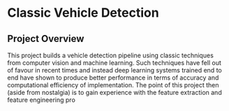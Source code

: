 # Classic Vehicle Detection

## Project Overview

This project builds a vehicle detection pipeline using classic techniques from computer vision and machine learning. Such techniques have fell out of favour in recent times and instead deep learning systems trained end to end have shown to produce better performance in terms of accuracy and computational efficiency of implementation. The point of this project then (aside from nostalgia) is to gain experience with the feature extraction and feature engineering pro
<!--stackedit_data:
eyJoaXN0b3J5IjpbLTg3MzQ0NzAwMl19
-->
